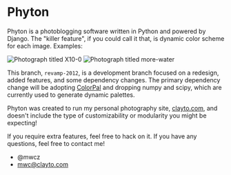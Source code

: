 Phyton
======

Phyton is a photoblogging software written in Python and powered by Django.
The "killer feature", if you could call it that, is dynamic color scheme for
each image.  Examples:

![Photograph titled X10-0](http://mwcz.org/img/sample-x10-0.png)
![Photograph titled more-water](http://mwcz.org/img/sample-more-water.png)

This branch, `revamp-2012`, is a development branch focused on a redesign,
added features, and some dependency changes.  The primary dependency change
will be adopting [ColorPal](/mwcz/ColorPal) and dropping numpy and scipy,
which are currently used to generate dynamic palettes.

Phyton was created to run my personal photography site,
[clayto.com](http://clayto.com/), and doesn't include the type of
customizability or modularity you might be expecting!

If you require extra features, feel free to hack on it.  If you have any
questions, feel free to contact me!

* @mwcz
* [mwc@clayto.com](mailto:mwc@clayto.com)
